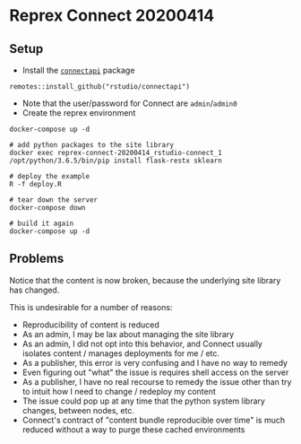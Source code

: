 # Reprex Connect 20200414

## Setup

- Install the [`connectapi`](https://github.com/rstudio/connectapi) package
```
remotes::install_github("rstudio/connectapi")
```
- Note that the user/password for Connect are `admin`/`admin0`
- Create the reprex environment
```
docker-compose up -d

# add python packages to the site library
docker exec reprex-connect-20200414_rstudio-connect_1 /opt/python/3.6.5/bin/pip install flask-restx sklearn

# deploy the example
R -f deploy.R

# tear down the server
docker-compose down

# build it again
docker-compose up -d
```

## Problems

Notice that the content is now broken, because the underlying site library has
changed. 

This is undesirable for a number of reasons:
- Reproducibility of content is reduced
- As an admin, I may be lax about managing the site library
- As an admin, I did not opt into this behavior, and Connect usually isolates
  content / manages deployments for me / etc.
- As a publisher, this error is very confusing and I have no way to remedy
- Even figuring out "what" the issue is requires shell access on the server
- As a publisher, I have no real recourse to remedy the issue other than try to
  intuit how I need to change / redeploy my content
- The issue could pop up at any time that the python system library changes,
  between nodes, etc.
- Connect's contract of "content bundle reproducible over time" is much reduced
  without a way to purge these cached environments
